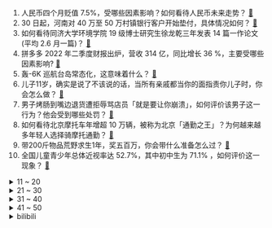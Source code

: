 1. 人民币四个月贬值 7.5%，受哪些因素影响？如何看待人民币未来走势？ [:link:](https://www.zhihu.com/question/550512583)
2. 30 日起，河南对 40 万至 50 万村镇银行客户开始垫付，具体情况如何？ [:link:](https://www.zhihu.com/question/550583032)
3. 如何看待同济大学环境学院 19 级博士研究生徐龙乾三年发表 14 篇一作论文(平均 2.6 月一篇)？ [:link:](https://www.zhihu.com/question/550305893)
4. 拼多多 2022 年二季度财报出炉，营收 314 亿，同比增长 36 %，主要受哪些因素影响? [:link:](https://www.zhihu.com/question/550588913)
5. 轰-6K 巡航台岛常态化，这意味着什么？ [:link:](https://www.zhihu.com/question/550523916)
6. 儿子11岁，确实是说了不该说的话，当所有亲戚都当你的面指责你儿子时，你会怎么做？ [:link:](https://www.zhihu.com/question/550592995)
7. 男子烤肠到嘴边退货遭拒辱骂店员「就是要让你崩溃」，如何评价该男子这一行为？他会受到哪些处罚？ [:link:](https://www.zhihu.com/question/550415752)
8. 如何看待北京摩托车年增超 10 万辆，被称为北京「通勤之王」？为何越来越多年轻人选择骑摩托通勤？ [:link:](https://www.zhihu.com/question/550554265)
9. 带200斤物品荒野求生1年，奖五百万，你会带什么准备怎么过？ [:link:](https://www.zhihu.com/question/548652311)
10. 全国儿童青少年总体近视率达 52.7%，其中初中生为 71.1% ，如何评价这一现象？ [:link:](https://www.zhihu.com/question/550570544)
<details>
<summary>11 ~ 20</summary>

11. 14 省份报告发现奥密克戎 BA.2.76 变异株，不到 2 天传播 1 代，具体情况如何？ [:link:](https://www.zhihu.com/question/550508345)
12. 乌克兰军方声称开始对赫尔松展开「大反攻」，后续后续将如何发展？ [:link:](https://www.zhihu.com/question/550619426)
13. iPhone 13 Pro有必要换iPhone 14 Pro吗？ [:link:](https://www.zhihu.com/question/548440297)
14. 香飘飘 2022 上半年赔上亿，导致企业亏损的原因是什么？ [:link:](https://www.zhihu.com/question/549441450)
15. 伊拉克宣布实施全国宵禁，首都巴格达爆发的冲突已致多人受伤，具体情况如何？接下来局势会如何发展？ [:link:](https://www.zhihu.com/question/550635820)
16. 能推荐几首你能单曲循环很多遍的歌吗? [:link:](https://www.zhihu.com/question/550230201)
17. 成为程序员后你都明白了什么? [:link:](https://www.zhihu.com/question/534598587)
18. 大家怎么坚持写作的? [:link:](https://www.zhihu.com/question/546288277)
19. 希拉里晒夜店照声援因「不雅照」陷入争议的芬兰总理，并暗示其因女性身份遭区别对待，因如何评价这一行为？ [:link:](https://www.zhihu.com/question/550535754)
20. 江苏发现 2 例全球罕见黄金血型，全球不足 50 例，这一血型有何特殊性？为何如此罕见？ [:link:](https://www.zhihu.com/question/550679559)
</details>
<details>
<summary>21 ~ 30</summary>

21. 德国总理朔尔茨上任近 9 个月，支持率一路狂跌，后默克尔时代的德国能否维持欧洲一体化的「领导核心」？ [:link:](https://www.zhihu.com/question/550541149)
22. 河南警方称村镇银行案已逮捕 234 人，侦办工作正纵深推进，为何会发生此类现象？如何从法律角度解读？ [:link:](https://www.zhihu.com/question/550575935)
23. 在地铁上拿出任天堂 Switch 打发时间是否算作一种炫富行为？ [:link:](https://www.zhihu.com/question/545473887)
24. 为什么不建议家境贫寒的女生考公？ [:link:](https://www.zhihu.com/question/545638481)
25. 《肖申克的救赎》中安迪最后爬过充满污秽的下水道时，为什么没有被沼气熏晕？ [:link:](https://www.zhihu.com/question/340510659)
26. 2022 LPL 夏季赛止步季军，败者组决赛 EDG 输在哪？ [:link:](https://www.zhihu.com/question/550428498)
27. 有网友称遇到新型骗局——男人让你拿卫生巾给他女厕的女儿/妻子，这是真的吗？如何拒绝或自救? [:link:](https://www.zhihu.com/question/550113998)
28. 2022 女排亚洲杯决赛中国女排 1:3 不敌日本，如何评价本场比赛？ [:link:](https://www.zhihu.com/question/550605342)
29. 如何评价电视剧《苍兰诀》大结局？ [:link:](https://www.zhihu.com/question/550520422)
30. 为什么《西游记》中泾河龙王因为擅改雨量就被玉帝处罚，而虎鹿羊三妖就可以随便求雨？ [:link:](https://www.zhihu.com/question/501838650)
</details>
<details>
<summary>31 ~ 40</summary>

31. 如何评价《原神》3.0版本提纳里传说任务的郭狐之章·第一幕「没有答案的课题」？ [:link:](https://www.zhihu.com/question/549864205)
32. 看完电视剧《沉香如屑》后，你有哪些感触？ [:link:](https://www.zhihu.com/question/546666001)
33. 为什么我会特别在乎别人的看法? [:link:](https://www.zhihu.com/question/546313285)
34. 为什么老人养的猫更乖？ [:link:](https://www.zhihu.com/question/530271711)
35. 2023年中国海洋大学西海岸校区会是啥样？ [:link:](https://www.zhihu.com/question/515212184)
36. 2022年9月开学季有哪些值得购买的笔记本电脑？ [:link:](https://www.zhihu.com/question/547502220)
37. 如果地球永远是白天或者黑夜，人的作息时间会是怎样的？ [:link:](https://www.zhihu.com/question/329126207)
38. 《岳阳楼记》《醉翁亭记》《出师表》怎么高效地背诵完？ [:link:](https://www.zhihu.com/question/549127754)
39. 女生应该怎样提升自己？ [:link:](https://www.zhihu.com/question/265014327)
40. 大家有没有听说过《王者荣耀》的“毒号”这么个说法？ [:link:](https://www.zhihu.com/question/400185553)
</details>
<details>
<summary>41 ~ 50</summary>

41. 今年彩妆市场呈现明显下降趋势，化妆品整体告别高增长，疫情以来化妆品行业出现了哪些变化？ [:link:](https://www.zhihu.com/question/550382284)
42. 当装修遇到一些「坑」时，怎样才能将损失降到最低？ [:link:](https://www.zhihu.com/question/550246643)
43. 如何评价《一人之下》番外《锈铁》第7（9）话? [:link:](https://www.zhihu.com/question/550164891)
44. 国际原子能机构工作组启程前往扎波罗热核电站，具体情况如何？该核电站规模如何，一旦爆炸后果有多严重？ [:link:](https://www.zhihu.com/question/550661251)
45. 四级分数多少算高分？ [:link:](https://www.zhihu.com/question/267850788)
46. 婚前体检有必要做吗？ [:link:](https://www.zhihu.com/question/65611335)
47. 2023 男篮世界杯预选赛中国男篮 80:67 击败巴林，如何评价本场比赛？ [:link:](https://www.zhihu.com/question/550626405)
48. 如何评价朱一龙获长春电影节金鹿奖最佳男演员？ [:link:](https://www.zhihu.com/question/550427102)
49. 上高中需要注意什么呢？ [:link:](https://www.zhihu.com/question/550441709)
50. 一个人如果不联系你， 也不拉黑你 ，是什么原因？ [:link:](https://www.zhihu.com/question/432508905)
</details><details>
<summary>bilibili</summary>

1. ⚡ 梗 王 但 爽 文 版  ⚡ [:link:](//www.bilibili.com/video/BV1WB4y147MU)
2. MC让我泪流满面 [:link:](//www.bilibili.com/video/BV1jd4y197QN)
3. 一个县的小姐姐，她真的会噶我。 [:link:](//www.bilibili.com/video/BV1qd4y1d7po)
4. 唐僧要是有我这速度，早上西天了 [:link:](//www.bilibili.com/video/BV1wD4y167Wx)
5. 不是我踢最后一脚晚上都睡不着 [:link:](//www.bilibili.com/video/BV1Ua411G7VL)
6. 【TF家族】TF少年进化论第六期——《陆》（舞台篇） [:link:](//www.bilibili.com/video/BV1sG4y1k7TJ)
7. 这才是中国的神仙！！ [:link:](//www.bilibili.com/video/BV1CG411V76Z)
8. 超级牛马（2） [:link:](//www.bilibili.com/video/BV1Xa41197ys)
9. 帝皇婚礼！ikun！！！ [:link:](//www.bilibili.com/video/BV1kV4y1W7EB)
10. 崩坏3「纯真梦歌」线上音乐会 [:link:](//www.bilibili.com/video/BV1ad4y1d7Kk)
<details>
<summary>11 ~ 20</summary>

11. 这是...我可以看的吗？！2022年10月新番导视！【泛式】 [:link:](//www.bilibili.com/video/BV1rW4y18743)
12. 史上用料最扎实的章鱼小丸子！！竟然一口爆浆…… [:link:](//www.bilibili.com/video/BV1vG4y1k7kS)
13. 【22娘×33娘】白嫖使我快乐！ [:link:](//www.bilibili.com/video/BV1DP41157QV)
14. 用四台计算器演奏《小城夏天》 [:link:](//www.bilibili.com/video/BV1vV4y1W7mw)
15. 《 奇 怪 的 小 兔 叽 增 加 了 》 [:link:](//www.bilibili.com/video/BV1wd4y1G7Rd)
16. 史上第一！400小时画完世界上所有软骨鱼（鲨鱼）图鉴！ [:link:](//www.bilibili.com/video/BV1MB4y157WM)
17. 新 概 念 探 店，我们居然吃到了... 【第一期】 [:link:](//www.bilibili.com/video/BV1jt4y1E7bg)
18. 等位200桌排队8小时，这样的火锅值不值得去吃【您赞我来排ep01-鸿姐老火锅】 [:link:](//www.bilibili.com/video/BV1Ae4y1Z7Rw)
19. 纪录片 | 与山火决战的最后8小时 [:link:](//www.bilibili.com/video/BV1HN4y1c7rF)
20. 磁流体音响の进化 [:link:](//www.bilibili.com/video/BV1yY4y1F7M3)
</details>
<details>
<summary>21 ~ 30</summary>

21. 如何"气"死新冠病毒。。。 [:link:](//www.bilibili.com/video/BV1fP4y1Z7Ja)
22. 鉴定网络热门美食 宫廷名菜《三不沾》浮躁的人看不完这段视频 [:link:](//www.bilibili.com/video/BV1Dd4y1d7hQ)
23. 人 形 自 走 嘴 炮 [:link:](//www.bilibili.com/video/BV1914y1x7Nr)
24. 细思极恐... 拐卖妇女的各种套路： [:link:](//www.bilibili.com/video/BV1wG411t7uC)
25. 1998年的中国发生了什么？【激荡四十年·1998】 [:link:](//www.bilibili.com/video/BV1214y1x7k1)
26. 1000块vs100万的小提琴！哪一个比较猛？！ [:link:](//www.bilibili.com/video/BV1nB4y1x7DN)
27. 最好的祝福不是祝你功成名就，而是想你健康平安！ [:link:](//www.bilibili.com/video/BV1Le4y1Z79n)
28. 【warma】来聊聊我的老家长沙【杂谈/第三期】 [:link:](//www.bilibili.com/video/BV1Tt4y1E7qz)
29. 结婚了 结婚了 新郎就是我 [:link:](//www.bilibili.com/video/BV1fG4y1r75T)
30. 《最喜欢的一集》 [:link:](//www.bilibili.com/video/BV1yV4y1W7Uk)
</details>
<details>
<summary>31 ~ 40</summary>

31. 原神3.0必看！高等元素论史上最强教程，草系反应全面解析 [:link:](//www.bilibili.com/video/BV1we4y1Z7Yv)
32. 【央视独家采访】还原唐山某烧烤店打人案侦办经过 [:link:](//www.bilibili.com/video/BV15g411Q7MK)
33. 这温州牛排，超出我认知了。 [:link:](//www.bilibili.com/video/BV1JU4y167nG)
34. 当你说了脏话就会「原地爆炸」!!？ [:link:](//www.bilibili.com/video/BV1hU4y167cQ)
35. 法律，栓条狗都能学 [:link:](//www.bilibili.com/video/BV1dY4y1M7WU)
36. 大学生如何在宿舍拍出《最残大脑》 [:link:](//www.bilibili.com/video/BV1114y1x7TX)
37. 又 甘 又 刻，叮叮当当舞！ ❤️ 【咬人猫】 [:link:](//www.bilibili.com/video/BV19B4y1374d)
38. 开箱破窗器，1秒破窗比安全锤还好用？真车实测！关键时刻能救命 [:link:](//www.bilibili.com/video/BV1Wd4y197rd)
39. 千万不要给孩子买长颈鹿 [:link:](//www.bilibili.com/video/BV1ag411D7Zy)
40. 一款人类玩死自己的末世游戏！人体实验引发全灭惨剧！ [:link:](//www.bilibili.com/video/BV1sW4y1t7qd)
</details>
<details>
<summary>41 ~ 50</summary>

41. 逃跑？我这是在逃命！！！！ [:link:](//www.bilibili.com/video/BV1yG411V7N6)
42. “从未冰冷，从未死寂，从未黯然失色的海” [:link:](//www.bilibili.com/video/BV1ua411R7hk)
43. 如何让情侣 反 目 成 仇 ！? [:link:](//www.bilibili.com/video/BV1Sa411G73r)
44. 原来真的有人能演出小说里面男主角忍俊不禁的样子！ [:link:](//www.bilibili.com/video/BV1XG411V7bV)
45. 教一岁多的儿子唱《孤勇者》，出门能对上暗号么？？ [:link:](//www.bilibili.com/video/BV14N4y1c76h)
46. 请我的好友们来吃满汉全席！除了我自己大家都很满意！ [:link:](//www.bilibili.com/video/BV13t4y1E7tE)
47. 《原神》这才是真正的隐藏任务，可获得40原石 [:link:](//www.bilibili.com/video/BV1oP41157wr)
48. 麻 辣 烫 天 花 板 [:link:](//www.bilibili.com/video/BV1de4y1o7sj)
49. 【罗翔】没病也治！医疗不当的“张三”医生该当何罪？ [:link:](//www.bilibili.com/video/BV19Y4y1u7ix)
50. 学做《爆浆芝士虾球》，空气炸锅，我又双叒来啦！结尾有开锅教学噢！ [:link:](//www.bilibili.com/video/BV1ia411G7DX)
</details>
<details>
<summary>51 ~ 60</summary>

51. “以火灭火”？！海尔兄弟没有骗我！ [:link:](//www.bilibili.com/video/BV1VD4y167rS)
52. 进城两天，李师师加重了我的精神内耗！《水浒传》P36 [:link:](//www.bilibili.com/video/BV1Qa411G77X)
53. 今年生日也给自己做奥利奥夹心蛋糕+粉丝牌拆箱&读评论 [:link:](//www.bilibili.com/video/BV1nN4y1c738)
54. 流落街头，含泪干饭，启程南极前最后的夜晚【南极日全食第二集】 [:link:](//www.bilibili.com/video/BV1xV4y1H7wN)
55. 一个晚上，一支笔，？？？？ [:link:](//www.bilibili.com/video/BV1Tt4y1E7LC)
56. 《防护级别很高》的一把锁 [:link:](//www.bilibili.com/video/BV1uD4y167EX)
57. 杜绝暴力，远离谣言，相信警察，相信正义。 [:link:](//www.bilibili.com/video/BV1LG4y1k7pg)
58. 真的有种无法逃脱的宿命感 [:link:](//www.bilibili.com/video/BV15G4y1k7BA)
59. 超级大合唱 [:link:](//www.bilibili.com/video/BV1gY4y1u79H)
60. 【原神】好家伙! 就是你小子篡改我 DNA ？！ [:link:](//www.bilibili.com/video/BV1ut4y1n778)
</details>
<details>
<summary>61 ~ 70</summary>

61. 这样的公益广告你爱了么？ [:link:](//www.bilibili.com/video/BV1dd4y1d7Lt)
62. 嘿！在干嘛！快看看我！ [:link:](//www.bilibili.com/video/BV1KG411t72z)
63. 从他违抗生命本能的那一刻起，就已不能称之为机械了 [:link:](//www.bilibili.com/video/BV1HB4y1475C)
64. “没有一颗粮食是白吃的” [:link:](//www.bilibili.com/video/BV15T411F7ho)
65. 【原神】刻晴：我要当T0！当一个没人会看不起的T0！ [:link:](//www.bilibili.com/video/BV1vY4y1F79J)
66. 【原神剧场】婆娑起舞，异域风情 [:link:](//www.bilibili.com/video/BV1va411G7mp)
67. 有 钳，但 都 有 [:link:](//www.bilibili.com/video/BV18g411D7un)
68. 7.6亿中国农民不需要被赞美 [:link:](//www.bilibili.com/video/BV1uV4y1W7Es)
69. 我妈有想法是好事，但撑着伞我是不太认可的 [:link:](//www.bilibili.com/video/BV1eg411D7b5)
70. 发出这一条其实很忐忑，害怕大家觉得这些发生在看不见的地方的故事与自己无关，但是看见那些无辜的生命流逝真的很难过…请传递给身边的朋友吧，小小的举动就能帮助到它们。 [:link:](//www.bilibili.com/video/BV13W4y1t7Ks)
</details>
<details>
<summary>71 ~ 80</summary>

71. 【STN快报第6.5季04】不要再说我菜了，孙悟空不也没打过龙吗 [:link:](//www.bilibili.com/video/BV1Za41197eD)
72. 南翔请我吃满汉全席，我决定做一盒猛男都喜欢的琥珀糖给他带过去 [:link:](//www.bilibili.com/video/BV1sd4y1A75h)
73. 新生的懵懂行为 [:link:](//www.bilibili.com/video/BV1dV4y1W7zm)
74. 谁教你这么走路的 ？？？ [:link:](//www.bilibili.com/video/BV1Y14y1x7JM)
75. 起初，你只是在路边救了一个女孩 [:link:](//www.bilibili.com/video/BV1bd4y1A7Me)
76. 误以为特效的实拍镜头：在钢铁侠的胸口凿洞，用真老虎拍打戏，激光切人竟也是实拍 [:link:](//www.bilibili.com/video/BV1ZV4y1W7S1)
77. 接近三十斤的大火腿保存不当，表面虽只有一个小洞眼，切开后却整只发臭 [:link:](//www.bilibili.com/video/BV1sY4y1F7g1)
78. 帝国覆灭之夜，苏德战场最终决战：柏林会战【历史调研室】 [:link:](//www.bilibili.com/video/BV1Qd4y1d7px)
79. 救命......果冻真的可以做刀！ [:link:](//www.bilibili.com/video/BV1Qd4y1A7Fm)
80. 济南特色名吃  厨子探店¥？？？ [:link:](//www.bilibili.com/video/BV1ia41157F6)
</details>
<details>
<summary>81 ~ 90</summary>

81. 必胜客×原神联动定格动画-「必胜邀约，风起之旅」 [:link:](//www.bilibili.com/video/BV1fd4y137JR)
82. 军训快结束，给带伙露一手 [:link:](//www.bilibili.com/video/BV1Yg411r7gk)
83. Producer Man 翻唱 [:link:](//www.bilibili.com/video/BV1ne4y1Z7FD)
84. 你知道吗？一个人一支笔，一个晚上并不能创造一个奇迹 [:link:](//www.bilibili.com/video/BV1WY4y1u7yK)
85. 究极的逃课！跳过解谜直接开水下锚点！！ [:link:](//www.bilibili.com/video/BV1Q14y1x7be)
86. 为什么要给卢旺达总统颁发门垫子？【神奇组织01】 [:link:](//www.bilibili.com/video/BV13W4y1t7pE)
87. 还 有 谁 [:link:](//www.bilibili.com/video/BV1cP411L7Er)
88. 飞 鱼 反 舰 导 弹 ！【C4快乐阴人流#32】 [:link:](//www.bilibili.com/video/BV1fa4119762)
89. 20年前的世界级动画神作，【星际宝贝】大结局到底是什么？ [:link:](//www.bilibili.com/video/BV1CP41157LH)
90. 面对女人时，男人究竟在想什么？【围炉夜话】 [:link:](//www.bilibili.com/video/BV1Pd4y1G7tn)
</details>
<details>
<summary>91 ~ 100</summary>

91. 耗资 10 万，盖了 9 间房，告诉你哪台空调最省电 [:link:](//www.bilibili.com/video/BV1ba411G7bD)
92. 脚趾也会累的！土味视频不要尬挑战！ [:link:](//www.bilibili.com/video/BV1ha411G7Xv)
93. 葡萄牙人竟然把剩菜做成了盲盒！5块钱竟能吃一周！ [:link:](//www.bilibili.com/video/BV1eN4y1c7Ke)
94. 纳西妲小小的，香香的~ [:link:](//www.bilibili.com/video/BV1R14y1x7AY)
95. 黄油手孔老师在这个小区丢的场子，我们找回来了 [:link:](//www.bilibili.com/video/BV1cG411t7tK)
96. 特工：这就是我的最新装备？ [:link:](//www.bilibili.com/video/BV1Ad4y1G7Rq)
97. 兄弟们为了比谁的橘子更帅，竟然连变装都拍出来了！！！ [:link:](//www.bilibili.com/video/BV1pN4y1c7Q8)
98. 你可别说我这个人是钾的 [:link:](//www.bilibili.com/video/BV1tD4y167M7)
99. IKUN篮球接力（卓卓、汤姆老师联动） [:link:](//www.bilibili.com/video/BV1NG4y1k7PJ)
100. 杭州又一家吃不饱的自助餐，排雷拉黑！ [:link:](//www.bilibili.com/video/BV1TY4y1u7P7)
</details></details>